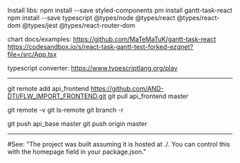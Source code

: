Install libs:
npm install --save styled-components
pm install gantt-task-react
npm install --save typescript @types/node @types/react @types/react-dom @types/jest @types/react-router-dom



chart docs/examples:
https://github.com/MaTeMaTuK/gantt-task-react
https://codesandbox.io/s/react-task-gantt-test-forked-ezgnet?file=/src/App.tsx

typescript converter:
https://www.typescriptlang.org/play





------------------------------------------------------------------------------
git remote add api_frontend https://github.com/AND-DTI/FLW_IMPORT_FRONTEND.git
git pull api_frontend master



git remote -v
git ls-remote
git branch -r 


git push api_base master
git push origin master





-----------------------------
#See:
"The project was built assuming it is hosted at ./.
You can control this with the homepage field in your package.json."


